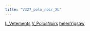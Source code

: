 ```yaml
---
title: "V327_polo_noir_XL"
---
```


[L_Vetements](notes/equipements/L_Vetements.md) [V_PolosNoirs](notes/equipements/vetements/V_PolosNoirs.md) [helenYigsaw](notes/utilisateurs/beneficiaires/helenYigsaw.md)